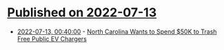 # [Published on 2022-07-13](index.md)

* [2022-07-13, 00:40:00](https://soylentnews.org/article.pl?sid=22/07/11/2315259&from=rss) - [North Carolina Wants to Spend $50K to Trash Free Public EV Chargers](https://soylentnews.org/article.pl?sid=22/07/11/2315259&from=rss)
